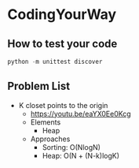 # CodingYourWay

## How to test your code

```python
python -m unittest discover
```

## Problem List

* K closet points to the origin
  * https://youtu.be/eaYX0Ee0Kcg
  * Elements
    * Heap
  * Approaches
    * Sorting: O(NlogN)
    * Heap: O(N + (N-k)logK)
